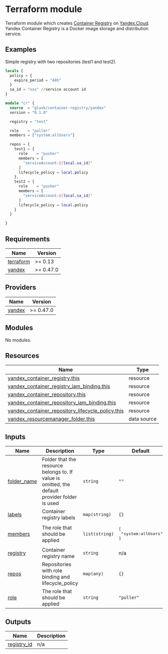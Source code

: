 # Terraform module

Terraform module which creates [Container Registry](https://cloud.yandex.com/en/docs/container-registry/) on [Yandex.Cloud](https://cloud.yandex.ru/). Yandex Container Registry is a Docker image storage and distribution service.

## Examples

Simple registry with two repositories (test1 and test2).

```terraform
locals {
  policy = {
    expire_period = "48h"
  }
  sa_id = "xxx" //service account id
}

module "cr" {
  source  = "glavk/container-registry/yandex"
  version = "0.1.0"

  registry = "test"

  role    = "puller"
  members = ["system:allUsers"]

  repos = {
    test1 = {
      role    = "pusher"
      members = [
        "serviceAccount:${local.sa_id}"
      ]
      lifecycle_policy = local.policy
    },
    test2 = {
      role    = "pusher"
      members = [
        "serviceAccount:${local.sa_id}"
      ]
      lifecycle_policy = local.policy
    }
  }

}
```

<!-- BEGINNING OF PRE-COMMIT-TERRAFORM DOCS HOOK -->
## Requirements

| Name | Version |
|------|---------|
| <a name="requirement_terraform"></a> [terraform](#requirement\_terraform) | >= 0.13 |
| <a name="requirement_yandex"></a> [yandex](#requirement\_yandex) | >= 0.47.0 |

## Providers

| Name | Version |
|------|---------|
| <a name="provider_yandex"></a> [yandex](#provider\_yandex) | >= 0.47.0 |

## Modules

No modules.

## Resources

| Name | Type |
|------|------|
| [yandex_container_registry.this](https://registry.terraform.io/providers/yandex-cloud/yandex/latest/docs/resources/container_registry) | resource |
| [yandex_container_registry_iam_binding.this](https://registry.terraform.io/providers/yandex-cloud/yandex/latest/docs/resources/container_registry_iam_binding) | resource |
| [yandex_container_repository.this](https://registry.terraform.io/providers/yandex-cloud/yandex/latest/docs/resources/container_repository) | resource |
| [yandex_container_repository_iam_binding.this](https://registry.terraform.io/providers/yandex-cloud/yandex/latest/docs/resources/container_repository_iam_binding) | resource |
| [yandex_container_repository_lifecycle_policy.this](https://registry.terraform.io/providers/yandex-cloud/yandex/latest/docs/resources/container_repository_lifecycle_policy) | resource |
| [yandex_resourcemanager_folder.this](https://registry.terraform.io/providers/yandex-cloud/yandex/latest/docs/data-sources/resourcemanager_folder) | data source |

## Inputs

| Name | Description | Type | Default | Required |
|------|-------------|------|---------|:--------:|
| <a name="input_folder_name"></a> [folder\_name](#input\_folder\_name) | Folder that the resource belongs to. If value is omitted, the default provider folder is used | `string` | `""` | no |
| <a name="input_labels"></a> [labels](#input\_labels) | Container registry labels | `map(string)` | `{}` | no |
| <a name="input_members"></a> [members](#input\_members) | The role that should be applied | `list(string)` | <pre>[<br>  "system:allUsers"<br>]</pre> | no |
| <a name="input_registry"></a> [registry](#input\_registry) | Container registry name | `string` | n/a | yes |
| <a name="input_repos"></a> [repos](#input\_repos) | Repositories with role binding and lifecycle\_policy | `map(any)` | `{}` | no |
| <a name="input_role"></a> [role](#input\_role) | The role that should be applied | `string` | `"puller"` | no |

## Outputs

| Name | Description |
|------|-------------|
| <a name="output_registry_id"></a> [registry\_id](#output\_registry\_id) | n/a |
<!-- END OF PRE-COMMIT-TERRAFORM DOCS HOOK -->

